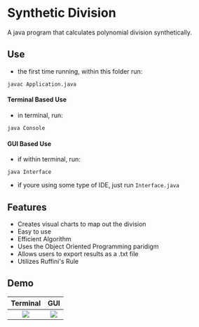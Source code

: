 # Synthetic Division
A java program that calculates polynomial division synthetically.

## Use
- the first time running, within this folder run:

 ```
 javac Application.java
 ```

#### Terminal Based Use
- in terminal, run:
```
java Console
```

#### GUI Based Use
- if within terminal, run: 
```
java Interface
```

- if youre using some type of IDE, just run `Interface.java`

## Features
- Creates visual charts to map out the division
- Easy to use
- Efficient Algorithm
- Uses the Object Oriented Programming paridigm
- Allows users to export results as a .txt file
- Utilizes Ruffini's Rule

## Demo

Terminal                                                               |  GUI                      |
:---------------------------------------------------------------------:|:-------------------------:|
![](https://i.gyazo.com/1d4f803d40ea93cafe6e6c24a9d114ae.gif)     |  ![](https://i.gyazo.com/865e97d715ac75c4e434817ce335c83e.gif)     |
